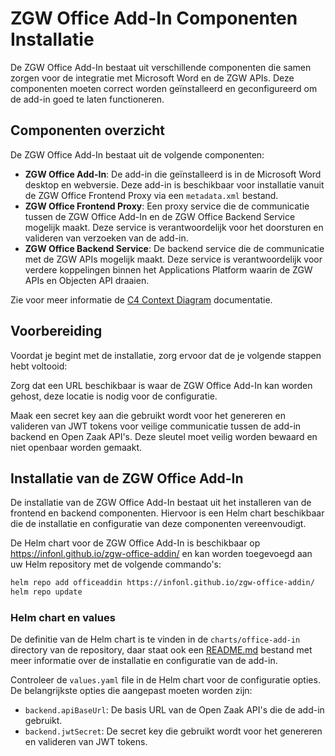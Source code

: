 # ZGW Office Add-In Componenten Installatie

De ZGW Office Add-In bestaat uit verschillende componenten die samen zorgen voor de integratie met Microsoft Word en de 
ZGW APIs. Deze componenten moeten correct worden geïnstalleerd en geconfigureerd om de add-in goed te laten 
functioneren.

## Componenten overzicht
De ZGW Office Add-In bestaat uit de volgende componenten:
- **ZGW Office Add-In**: De add-in die geïnstalleerd is in de Microsoft Word desktop en webversie. Deze add-in is beschikbaar voor installatie vanuit de ZGW Office Frontend Proxy via een `metadata.xml` bestand.
- **ZGW Office Frontend Proxy**: Een proxy service die de communicatie tussen de ZGW Office Add-In en de ZGW Office Backend Service mogelijk maakt. Deze service is verantwoordelijk voor het doorsturen en valideren van verzoeken van de add-in.
- **ZGW Office Backend Service**: De backend service die de communicatie met de ZGW APIs mogelijk maakt. Deze service is verantwoordelijk voor verdere koppelingen binnen het Applications Platform waarin de ZGW APIs en Objecten API draaien.

Zie voor meer informatie de [C4 Context Diagram](https://c4model.com/diagrams/system-context) documentatie.

## Voorbereiding
Voordat je begint met de installatie, zorg ervoor dat de je volgende stappen hebt voltooid:

Zorg dat een URL beschikbaar is waar de ZGW Office Add-In kan worden gehost, deze locatie is nodig voor de 
configuratie.

Maak een secret key aan die gebruikt wordt voor het genereren en valideren van JWT tokens voor veilige communicatie 
tussen de add-in backend en Open Zaak API's. Deze sleutel moet veilig worden bewaard en niet openbaar worden gemaakt.

## Installatie van de ZGW Office Add-In

De installatie van de ZGW Office Add-In bestaat uit het installeren van de frontend en backend componenten. Hiervoor is
een Helm chart beschikbaar die de installatie en configuratie van deze componenten vereenvoudigt.

De Helm chart voor de ZGW Office Add-In is beschikbaar op https://infonl.github.io/zgw-office-addin/ en kan worden toegevoegd aan uw Helm repository met de volgende commando's:

```bash 
helm repo add officeaddin https://infonl.github.io/zgw-office-addin/
helm repo update
```

### Helm chart en values
De definitie van de Helm chart is te vinden in de `charts/office-add-in` directory van de repository, daar staat ook
een [README.md](../../charts/office-add-in/README.md) bestand met meer informatie over de installatie en configuratie 
van de add-in.

Controleer de `values.yaml` file in de Helm chart voor de configuratie opties. De belangrijkste opties die aangepast
moeten worden zijn:
- `backend.apiBaseUrl`: De basis URL van de Open Zaak API's die de add-in gebruikt.
- `backend.jwtSecret`: De secret key die gebruikt wordt voor het genereren en valideren van JWT tokens.
